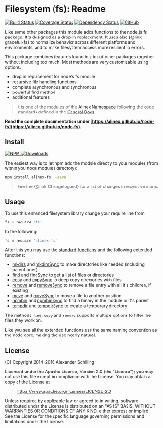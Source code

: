 Filesystem (fs): Readme
=================================================

[![Build Status](https://travis-ci.org/alinex/node-fs.svg?branch=master)](https://travis-ci.org/alinex/node-fs)
[![Coverage Status](https://coveralls.io/repos/alinex/node-fs/badge.png?branch=master)](https://coveralls.io/r/alinex/node-fs?branch=master)
[![Dependency Status](https://gemnasium.com/alinex/node-fs.png)](https://gemnasium.com/alinex/node-fs)
[![GitHub](https://assets-cdn.github.com/favicon.ico)](https://github.com/alinex/node-fs "Code on GitHub")
<!-- {.right} -->

Like some other packages this module adds functions to the node.js fs package.
It's designed as a drop-in replacement. It uses also {@link graceful-fs}
to normalize behavior across different platforms and environments, and to make
filesystem access more resilient to errors.

This package combines features found in a lot of other packages together without
including too much. Most methods are very customizable using options.

- drop in replacement for node's fs module
- recursive file handling functions
- complete asynchronous and synchronous
- powerful find method
- additional features

> It is one of the modules of the [Alinex Namespace](https://alinex.github.io/code.html)
> following the code standards defined in the [General Docs](https://alinex.github.io/develop).

__Read the complete documentation under
[https://alinex.github.io/node-fs](https://alinex.github.io/node-fs).__
<!-- {p: .hide} -->


Install
-------------------------------------------------

[![NPM](https://nodei.co/npm/alinex-fs.png?downloads=true&downloadRank=true&stars=true)
 ![Downloads](https://nodei.co/npm-dl/alinex-fs.png?months=9&height=3)
](https://www.npmjs.com/package/alinex-fs)

The easiest way is to let npm add the module directly to your modules
(from within you node modules directory):

``` sh
npm install alinex-fs --save
```

> See the {@link Changelog.md} for a list of changes in recent versions.


Usage
-------------------------------------------------

To use this enhanced filesystem library change your require line from:

``` coffee
fs = require 'fs'
```

to the following:

``` coffee
fs = require 'alinex-fs'
```

After this you may use the [standard functions](https://nodejs.org/api/fs.html)
and the following extended functions:

* [mkdirs](#mkdirs) and [mkdirsSync](#mkdirssync)
  to make directories like needed (including parent ones)
* [find](#find) and [findSync](#findsync)
  to get a list of files or directories
* [copy](#copy) and [copySync](#copysync)
  to deep copy directories with files
* [remove](#remove) and [removeSync](#removesync)
  to remove a file entry with all it's children, if existing
* [move](#move) and [moveSync](#movesync)
  to move a file to another position
* [npmbin](#npmbin) and [npmbinSync](#npmbinsync)
  to find a binary in the module or it's parent
* [tempdir](#tempdir) and [tempdirSync](#tempdirsync)
  to create a temporary directory

The methods `find`, `copy` and `remove` supports multiple options to filter the
files they work on.

Like you see all the extended functions use the same naming convention as the
node core, making the use nearly natural.


License
-------------------------------------------------

(C) Copyright 2014-2016 Alexander Schilling

Licensed under the Apache License, Version 2.0 (the "License");
you may not use this file except in compliance with the License.
You may obtain a copy of the License at

>  <https://www.apache.org/licenses/LICENSE-2.0>

Unless required by applicable law or agreed to in writing, software
distributed under the License is distributed on an "AS IS" BASIS,
WITHOUT WARRANTIES OR CONDITIONS OF ANY KIND, either express or implied.
See the License for the specific language governing permissions and
limitations under the License.
